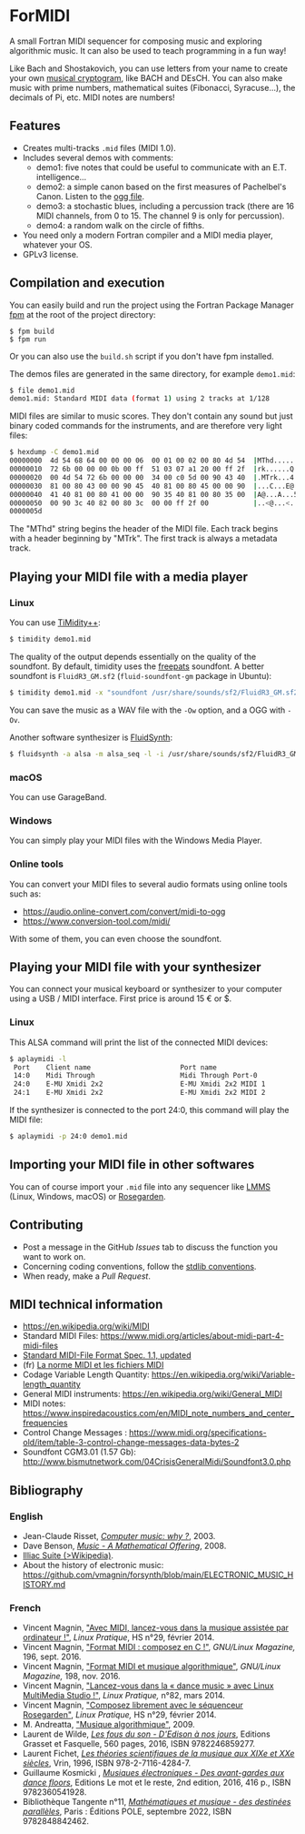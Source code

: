# ForMIDI
A small Fortran MIDI sequencer for composing music and exploring algorithmic music. It can also be used to teach programming in a fun way!

Like Bach and Shostakovich, you can use letters from your name to create your own [musical cryptogram](https://en.wikipedia.org/wiki/Musical_cryptogram), like BACH and DEsCH. You can also make music with prime numbers, mathematical suites (Fibonacci, Syracuse...), the decimals of Pi, etc. MIDI notes are numbers!	

## Features

* Creates multi-tracks `.mid` files (MIDI 1.0).
* Includes several demos with comments:
	- demo1: five notes that could be useful to communicate with an E.T. intelligence...
	- demo2: a simple canon based on the first measures of Pachelbel's Canon. Listen to the [ogg file](http://magnin.plil.net/IMG/ogg/canon.ogg).
	- demo3: a stochastic blues, including a percussion track (there are 16 MIDI channels, from 0 to 15. The channel 9 is only for percussion).
	- demo4: a random walk on the circle of fifths.
* You need only a modern Fortran compiler and a MIDI media player, whatever 
your OS.
* GPLv3 license.

## Compilation and execution

You can easily build and run the project using the Fortran Package Manager [fpm](https://github.com/fortran-lang/fpm) at the root of the project directory:

```
$ fpm build
$ fpm run
```

Or you can also use the `build.sh` script if you don't have fpm installed.

The demos files are generated in the same directory, for example `demo1.mid`:

```bash
$ file demo1.mid
demo1.mid: Standard MIDI data (format 1) using 2 tracks at 1/128
```

MIDI files are similar to music scores. They don't contain any sound but just binary coded commands for the instruments, and are therefore very light files:

```bash
$ hexdump -C demo1.mid
00000000  4d 54 68 64 00 00 00 06  00 01 00 02 00 80 4d 54  |MThd..........MT|
00000010  72 6b 00 00 00 0b 00 ff  51 03 07 a1 20 00 ff 2f  |rk......Q... ../|
00000020  00 4d 54 72 6b 00 00 00  34 00 c0 5d 00 90 43 40  |.MTrk...4..]..C@|
00000030  81 00 80 43 00 00 90 45  40 81 00 80 45 00 00 90  |...C...E@...E...|
00000040  41 40 81 00 80 41 00 00  90 35 40 81 00 80 35 00  |A@...A...5@...5.|
00000050  00 90 3c 40 82 00 80 3c  00 00 ff 2f 00           |..<@...<.../.|
0000005d  
```
The "MThd" string begins the header of the MIDI file. Each track begins with a header beginning by "MTrk". The first track is always a metadata track.

## Playing your MIDI file with a media player

### Linux

You can use [TiMidity++](http://timidity.sourceforge.net/):

```bash
$ timidity demo1.mid
```

The quality of the output depends essentially on the quality of the soundfont. By default, timidity uses the [freepats](http://freepats.zenvoid.org/) soundfont. A better soundfont is `FluidR3_GM.sf2` (`fluid-soundfont-gm` package in Ubuntu):

```bash
$ timidity demo1.mid -x "soundfont /usr/share/sounds/sf2/FluidR3_GM.sf2"
```

You can save the music as a WAV file with the `-Ow` option, and a OGG with `-Ov`.

Another software synthesizer is [FluidSynth](https://www.fluidsynth.org/):

```bash
$ fluidsynth -a alsa -m alsa_seq -l -i /usr/share/sounds/sf2/FluidR3_GM.sf2 demo1.mid
```

### macOS

You can use GarageBand.

### Windows

You can simply play your MIDI files with the Windows Media Player.

### Online tools

You can convert your MIDI files to several audio formats using online tools such as:

* https://audio.online-convert.com/convert/midi-to-ogg
* https://www.conversion-tool.com/midi/

With some of them, you can even choose the soundfont.

## Playing your MIDI file with your synthesizer

You can connect your musical keyboard or synthesizer to your computer using a USB / MIDI interface. First price is around 15 € or $.

### Linux

This ALSA command will print the list of the connected MIDI devices:

```bash
$ aplaymidi -l
 Port    Client name                      Port name
 14:0    Midi Through                     Midi Through Port-0
 24:0    E-MU Xmidi 2x2                   E-MU Xmidi 2x2 MIDI 1
 24:1    E-MU Xmidi 2x2                   E-MU Xmidi 2x2 MIDI 2
```

If the synthesizer is connected to the port 24:0, this command will play the MIDI file:

```bash
$ aplaymidi -p 24:0 demo1.mid
```

## Importing your MIDI file in other softwares

You can of course import your `.mid` file into any sequencer like [LMMS](https://lmms.io/) (Linux, Windows, macOS) or [Rosegarden](http://www.rosegardenmusic.com/).


## Contributing

* Post a message in the GitHub *Issues* tab to discuss the function you want to work on.
* Concerning coding conventions, follow the [stdlib conventions](https://github.com/fortran-lang/stdlib/blob/master/STYLE_GUIDE.md).
* When ready, make a *Pull Request*.

## MIDI technical information

* https://en.wikipedia.org/wiki/MIDI
* Standard MIDI Files: https://www.midi.org/articles/about-midi-part-4-midi-files
* [Standard MIDI-File Format Spec. 1.1, updated](https://www.cs.cmu.edu/~music/cmsip/readings/Standard-MIDI-file-format-updated.pdf)
* (fr) [La norme MIDI et les fichiers MIDI](https://www.jchr.be/linux/midi-format.htm)
* Codage Variable Length Quantity: https://en.wikipedia.org/wiki/Variable-length_quantity
* General MIDI instruments: https://en.wikipedia.org/wiki/General_MIDI
* MIDI notes: https://www.inspiredacoustics.com/en/MIDI_note_numbers_and_center_frequencies
* Control Change Messages : https://www.midi.org/specifications-old/item/table-3-control-change-messages-data-bytes-2
* Soundfont CGM3.01 (1.57 Gb): http://www.bismutnetwork.com/04CrisisGeneralMidi/Soundfont3.0.php


## Bibliography
### English

* Jean-Claude Risset, [*Computer music: why ?*](https://www.posgrado.unam.mx/musica/lecturas/tecnologia/optativasRecomendadas/Risset_ComputerMusic%20why.pdf), 2003.
* Dave Benson, [*Music - A Mathematical Offering*](https://homepages.abdn.ac.uk/d.j.benson/pages/html/music.pdf), 2008.
* [Illiac Suite (>Wikipedia)](https://en.wikipedia.org/wiki/Illiac_Suite).
* About the history of electronic music: https://github.com/vmagnin/forsynth/blob/main/ELECTRONIC_MUSIC_HISTORY.md

### French
* Vincent Magnin, ["Avec MIDI, lancez-vous dans la musique assistée par ordinateur !"](https://connect.ed-diamond.com/Linux-Pratique/lphs-029/avec-midi-lancez-vous-dans-la-musique-assistee-par-ordinateur), *Linux Pratique*, HS n°29, février 2014.
* Vincent Magnin, ["Format MIDI : composez en C !"](https://connect.ed-diamond.com/GNU-Linux-Magazine/GLMF-196/Format-MIDI-composez-en-C), *GNU/Linux Magazine,* 196, sept. 2016.
* Vincent Magnin, ["Format MIDI et musique algorithmique"](https://connect.ed-diamond.com/GNU-Linux-Magazine/GLMF-198/Format-MIDI-et-musique-algorithmique), *GNU/Linux Magazine,* 198, nov. 2016.
* Vincent Magnin, ["Lancez-vous dans la « dance music » avec Linux MultiMedia Studio !"](https://connect.ed-diamond.com/Linux-Pratique/lp-082/lancez-vous-dans-la-dance-music-avec-linux-multimedia-studio), *Linux Pratique,* n°82, mars 2014.
* Vincent Magnin, ["Composez librement avec le séquenceur Rosegarden"](https://connect.ed-diamond.com/Linux-Pratique/lphs-029/composez-librement-avec-le-sequenceur-rosegarden), *Linux Pratique,* HS n°29, février 2014.
* M. Andreatta, ["Musique algorithmique"](http://articles.ircam.fr/textes/Andreatta11b/index.pdf), 2009.
* Laurent de Wilde, [*Les fous du son - D'Edison à nos jours*](https://www.grasset.fr/livres/les-fous-du-son-9782246859277), Editions Grasset et Fasquelle, 560 pages, 2016, ISBN 9782246859277.
* Laurent Fichet, [*Les théories scientifiques de la musique aux XIXe et XXe siècles*](https://www.vrin.fr/livre/9782711642847/les-theories-scientifiques-de-la-musique), Vrin, 1996, ISBN 978-2-7116-4284-7.
* Guillaume Kosmicki , [*Musiques électroniques - Des avant-gardes aux dance floors*](https://lemotetlereste.com/musiques/musiqueselectroniquesnouvelleedition/), Editions Le mot et le reste, 2nd edition, 2016, 416 p., ISBN 9782360541928.
* Bibliothèque Tangente n°11, [*Mathématiques et musique - des destinées parallèles*](https://www.lalibrairie.com/livres/mathematiques-et-musique--des-destinees-paralleles--2022_0-9115242_9782848842462.html), Paris : Éditions POLE, septembre 2022, ISBN 9782848842462.
